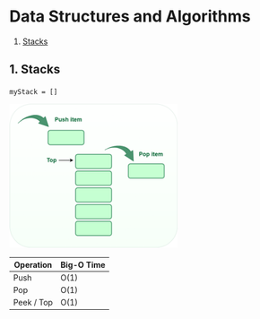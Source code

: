 # Data Structures and Algorithms


1.  [Stacks](#1-stacks)




## 1. Stacks

`myStack = []`


<img src="../../assets/ML_Interviews/DSA/2-stack.png" alt="stack" width="300" height="auto">


| Operation | Big-O Time |
|----------|----------|
| Push          | O(1)   |
| Pop           | O(1)   |
| Peek / Top    | O(1)   |


